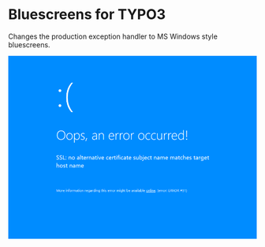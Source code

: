 Bluescreens for TYPO3
=====================

Changes the production exception handler to MS Windows style bluescreens.

![Alt text](doc/screenshot.png "Bluescreen Screenshot")
